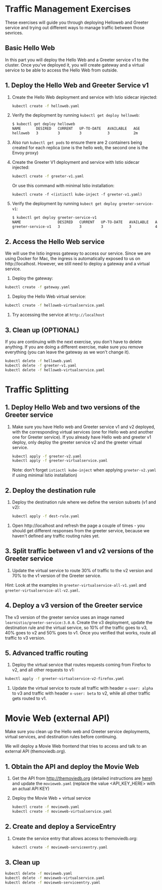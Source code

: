 # Traffic Management Exercises

These exercises will guide you through deploying Helloweb and Greeter service and trying out different ways to manage traffic between those sevrices.

## Basic Hello Web

In this part you will deploy the Hello Web and a Greeter service v1 to the cluster. Once you've deployed it, you will create gateway and a virtual service to be able to access the Hello Web from outside.

## 1. Deploy the Hello Web and Greeter Service v1

1. Create the Hello Web deployment and service with Istio sidecar injected:

    ```bash
    kubectl create -f helloweb.yaml
    ```

1. Verify the deployment by running `kubectl get deploy helloweb`:

    ```bash
    $ kubectl get deploy helloweb
    NAME       DESIRED   CURRENT   UP-TO-DATE   AVAILABLE   AGE
    helloweb   3         3         3            3           2m
    ```

1. Also run `kubectl get pods` to ensure there are 2 containers being created for each replica (one is the hello web, the second one is the Envoy proxy)

1. Create the Greeter V1 deployment and service with Istio sidecar injected:

    ```bash
    kubectl create -f greeter-v1.yaml
    ```

    Or use this command with minimal Istio installation:

    ```
    kubectl create -f <(istioctl kube-inject -f greeter-v1.yaml)
    ```

1. Verify the deployment by running `kubect get deploy greeter-service-v1`:

    ```bash
    $ kubectl get deploy greeter-service-v1
    NAME                 DESIRED   CURRENT   UP-TO-DATE   AVAILABLE   AGE
    greeter-service-v1   3         3         3            3           44s
    ```

## 2. Access the Hello Web service

We will use the Istio ingress gateway to access our service. Since we are using Docker for Mac, the ingress is automatically exposed to us on http://localhost. However, we still need to deploy a gateway and a virtual service.

1. Deploy the gateway:

```bash
kubectl create -f gateway.yaml
```

1. Deploy the Hello Web virtual service:

```bash
kubectl create -f helloweb-virtualservice.yaml
```

1. Try accessing the service at `http://localhost`

## 3. Clean up (OPTIONAL)

If you are continuing with the next exercise, you don't have to delete anything. If you are doing a different exercise, make sure you remove everything (you can leave the gateway as we won't change it).

```bash
kubectl delete -f helloweb.yaml
kubectl delete -f greeter-v1.yaml
kubectl delete -f helloweb-virtualservice.yaml
```

# Traffic Splitting

## 1. Deploy Hello Web and two versions of the Greeter service

1. Make sure you have Hello web and Greeter service v1 and v2 deployed, with the corresponding virtual services (one for Hello web and another one for Greeter service). If you already have Hello web and greeter v1 deploy, only deploy the greeter service v2 and the greeter virtual service.

    ```bash
    kubectl apply -f greeter-v2.yaml
    kubectl apply -f greeter-virtualservice.yaml
    ```

    Note: don't forget `istioctl kube-inject` when applying `greeter-v2.yaml` if using minimal Istio installation)

## 2. Deploy the destination rule

1. Deploy the destination rule where we define the version subsets (v1 and v2):

    ```bash
    kubectl apply -f dest-rule.yaml
    ```

1) Open http://localhost and refresh the page a couple of times - you should get different responses from the greeter service, because we haven't defined any traffic routing rules yet.

## 3. Split traffic between v1 and v2 versions of the Greeter service

1. Update the virtual service to route 30% of traffic to the v2 version and 70% to the v1 version of the Greeter service.

Hint: Look at the examples in `greeter-virtualservice-all-v1.yaml` and `greeter-virtualservice-all-v2.yaml`.

## 4. Deploy a v3 version of the Greeter service

The v3 version of the greeter service uses an image named `learnistio/greeter-service:3.0.0`. Create the v3 deployment, update the destination rule and the virtual service, so 10% of the traffic goes to v3, 40% goes to v2 and 50% goes to v1. Once you verified that works, route all traffic to v3 version.

## 5. Advanced traffic routing

1. Deploy the virtual service that routes requests coming from Firefox to v2, and all other requests to v1:

```bash
kubectl apply -f greeter-virtualservice-v2-firefox.yaml
```

1. Update the virtual service to route all traffic with header `x-user: alpha` to v3 and traffic with header `x-user: beta` to v2, while all other traffic gets routed to v1.

# Movie Web (external API)

Make sure you clean up the Hello web and Greeter service deployments, virtual services, and destination rules before continuing.

We will deploy a Movie Web frontend that tries to access and talk to an external API (themoviedb.org).

## 1. Obtain the API and deploy the Movie Web

1. Get the API from http://themoviedb.org (detailed instructions are [here](https://developers.themoviedb.org/3/getting-started/introduction)) and update the `movieweb.yaml` (replace the value <API_KEY_HERE> with an actual API KEY)
1. Deploy the Movie Web + virtual service

    ```bash
    kubectl create -f movieweb.yaml
    kubectl create -f movieweb-virtualservice.yaml
    ```

## 2. Create and deploy a ServiceEntry

1. Create the service entry that allows access to themoviedb.org:

    ```bash
    kubectl create -f movieweb-serviceentry.yaml
    ```

## 3. Clean up

```bash
kubectl delete -f movieweb.yaml
kubectl delete -f movieweb-virtualservice.yaml
kubectl delete -f movieweb-serviceentry.yaml
```